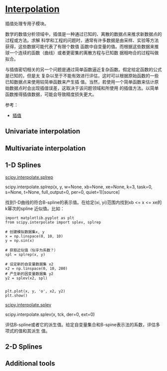 # [Interpolation](https://docs.scipy.org/doc/scipy/reference/interpolate.html)

插值处理专用子模块。

数学的数值分析领域中，插值是一种通过已知的、离散的数据点来推求新数据点的过程或方法。求解
科学和工程的问题时，通常有许多数据是由采样、实验等方法获得，这些数据可能代表了有限个数值
函数中自变量的值。而根据这些数据来推球一个连续的函数（曲线）或者更密集的离散方程与已知数
据相吻合的过程叫做拟合。

与插值密切相关的另一个问题是通过简单函数逼近复杂函数。假定给定函数的公式是已知的，但是太
复杂以至于不能有效进行评估，这时可以根据原始函数的一些已知数据点来使用较简单函数来产生插
值。当然，若使用一个简单函数来估计原始数据点时会出现插值误差，这取决于该问题领域和所使用
的插值方法。以简单函数推得插值数据，可能会导致精度损失更大。


参考：

- [插值](https://zh.wikipedia.org/zh/%E6%8F%92%E5%80%BC)

## Univariate interpolation

## Multivariate interpolation

## 1-D Splines

[scipy.interpolate.splrep](https://docs.scipy.org/doc/scipy/reference/generated/scipy.interpolate.splrep.html#scipy.interpolate.splrep)

scipy.interpolate.splrep(x, y, w=None, xb=None, xe=None, k=3, task=0, s=None, t=None, full_output=0, per=0, quiet=1)[source]

找到1-D曲线的符合B-spline的表示值。在给定(xi, yi)范围内找到xb <= x <= xe的k幂次的spline
近似值。比如：

```
import matplotlib.pyplot as plt
from scipy.interpolate import splev, splrep

# 创建模拟数据集x, y
x = np.linspace(0, 10, 10)
y = np.sin(x)

# 获取近似值（似乎为系数？）
spl = splrep(x, y)

# 设定新的自变量数据集 x2
x2 = np.linspace(0, 10, 200)
# 产生新的因变量数据集 y2
y2 = splev(x2, spl)


plt.plot(x, y, 'o', x2, y2)
plt.show()
```

[scipy.interpolate.splev](https://docs.scipy.org/doc/scipy/reference/generated/scipy.interpolate.splev.html#scipy.interpolate.splev)

scipy.interpolate.splev(x, tck, der=0, ext=0)

评估B-spline或者它的派生值。给定自变量集合和B-spine表示法的系数，评估多项式的值和其派生
值。


## 2-D Splines

## Additional tools
